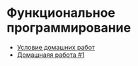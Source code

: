 # Функциональное программирование

* [Условие домашних работ](https://github.com/Dennymf/ITMO_University/blob/main/functional_programming/FP.pdf)
* [Домашнаяя работа #1](https://github.com/Dennymf/ITMO_University/tree/main/functional_programming/homework-1-Dennymf)
